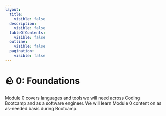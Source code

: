 ```yaml
---
layout:
  title:
    visible: false
  description:
    visible: false
  tableOfContents:
    visible: false
  outline:
    visible: false
  pagination:
    visible: false
---
```



# 🪨 0: Foundations

Module 0 covers languages and tools we will need across Coding Bootcamp and as a software engineer. We will learn Module 0 content on as as-needed basis during Bootcamp.
